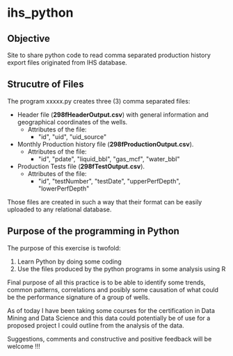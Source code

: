 # ihs_python
## Objective

Site to share python code to read comma separated production history export files originated from IHS database.

## Strucutre of Files

The program xxxxx.py creates three (3) comma separated files:
* Header file (**298fHeaderOutput.csv**) with general information and geographical coordinates of the wells.
    + Attributes of the file:
        - "id", "uid", "uid_source"
* Monthly Production history file (**298fProductionOutput.csv**).
    + Attributes of the file:
        - "id", "pdate", "liquid_bbl", "gas_mcf", "water_bbl"
* Production Tests file (**298fTestOutput.csv**).
    + Attributes of the file:
        - "id", "testNumber", "testDate", "upperPerfDepth", "lowerPerfDepth"

Those files are created in such a way that their format can be easily uploaded to any relational database.

## Purpose of the programming in Python

The purpose of this exercise is twofold:

1. Learn Python by doing some coding
2. Use the files produced by the python programs in some analysis using R

Final purpose of all this practice is to be able to identify some trends, common patterns, correlations and posibly some causation of what could be the performance signature of a group of wells.

As of today I have been taking some courses for the certification in Data Mining and Data Science and this data could potentially be of use for a proposed project I could outline from the analysis of the data.

Suggestions, comments and constructive and positive feedback will be welcome !!!

